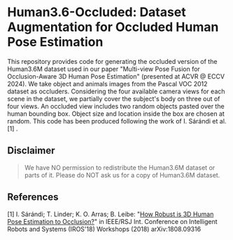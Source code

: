 # Human3.6-Occluded: Dataset Augmentation for Occluded Human Pose Estimation

This repository provides code for generating the occluded version of the Human3.6M dataset used in our paper "Multi-view Pose Fusion for Occlusion-Aware 3D
Human Pose Estimation" (presented at ACVR @ ECCV 2024).
We take object and animals images from the Pascal VOC 2012 dataset as occluders. Considering the four available camera views for each scene in the dataset, we partially cover the subject's body on three out of four views.
An occluded view includes two random objects pasted over the human bounding box. Object size and location inside the box are chosen at random. 
This code has been produced following the work of I. Sárándi et al. [1] .

## Disclaimer
> We have NO permission to redistribute the Human3.6M dataset or parts of it. Please do NOT ask us for a copy of Human3.6M dataset.

## References
[1] I. Sárándi; T. Linder; K. O. Arras; B. Leibe: "[How Robust is 3D Human Pose Estimation to Occlusion?](https://arxiv.org/abs/1808.09316)" in IEEE/RSJ Int. Conference on Intelligent Robots and Systems (IROS'18) Workshops (2018) arXiv:1808.09316
